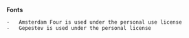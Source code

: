 <strong>Fonts</strong>

    -   Amsterdam Four is used under the personal use license
    -   Gepestev is used under the personal license